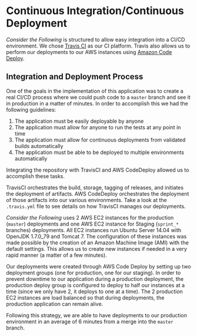 # Continuous Integration/Continuous Deployment

_Consider the Following_ is structured to allow easy integration into a CI/CD environment. We chose [Travis CI](https://travis-ci.org/BridgePhase/ctf/builds) as our CI platform. Travis also allows us to perform our deployments to our AWS instances using [Amazon Code Deploy](http://aws.amazon.com/codedeploy/).

## Integration and Deployment Process

One of the goals in the implementation of this application was to create a real CI/CD process where we could push code to a `master` branch and see it in production in a matter of minutes. In order to accomplish this we had the following guidelines:

1. The application must be easily deployable by anyone
2. The application must allow for anyone to run the tests at any point in time
3. The application must allow for continuous deployments from validated builds automatically
4. The application must be able to be deployed to multiple environments automatically

Integrating the repository with TravisCI and AWS CodeDeploy allowed us to accomplish these tasks.

TravisCI orchestrates the build, storage, tagging of releases, and initiates the deployment of artifacts. AWS CodeDeploy orchestrates the deployment of those artifacts into our various environments. Take a look at the `.travis.yml` file to see details on how TravisCI manages our deployments.

_Consider the Following_ uses 2 AWS EC2 instances for the production (`master`) deployments and one AWS EC2 instance for Staging (`sprint_*` branches) deployments. All EC2 instances run Ubuntu Server 14.04 with OpenJDK 1.7.0_79 and Tomcat 7. The configuration of these instances was made possible by the creation of an Amazon Machine Image (AMI) with the default settings. This allows us to create new instances if needed in a very rapid manner (a matter of a few minutes).

Our deployments were created through AWS Code Deploy by setting up two deployment groups (one for production, one for our staging). In order to prevent downtime to our application during a production deployment, the production deploy group is configured to deploy to half our instances at a time (since we only have 2, it deploys to one at a time). The 2 production EC2 instances are load balanced so that during deployments, the production application can remain alive. 

Following this strategy, we are able to have deployments to our production environment in an average of 6 minutes from a merge into the `master` branch.  